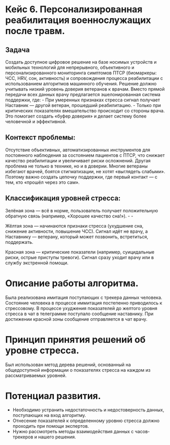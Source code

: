 # Кейс 6. Персонализированная реабилитация военнослужащих после травм. 
## Задача
Создать доступное цифровое решение на базе носимых устройств и мобильных 
технологий для непрерывного, объективного и персонализированного мониторинга 
симптомов ПТСР (биомаркеры: ЧСС, HRV, сон, активность) и сопровождения процесса 
реабилитации с использованием алгоритмов машинного обучения. 
Решение должно учитывать низкий уровень доверия ветеранов к врачам. Вместо прямой 
передачи всех данных врачу предлагается эшелонированная система поддержки, где: - 
При умеренных признаках стресса сигнал получает Наставник — другой ветеран, 
прошедший реабилитацию. - 
Только при критических показателях вмешательство происходит со стороны врача. 
Это помогает создать «буфер доверия» и делает систему более человечной и эффективной.

## Контекст проблемы: 
Отсутствие объективных, автоматизированных инструментов для постоянного наблюдения 
за состоянием пациентов с ПТСР, что снижает качество реабилитации и увеличивает 
риски осложнений. Другая проблема не только в технике, но и в доверии. Многие 
ветераны избегают врачей, боятся стигматизации, не хотят «выглядеть слабыми». Поэтому 
важно создать цепочку поддержки, где первый контакт — с тем, кто «прошёл через это 
сам».

## Классификация уровней стресса:
Зелёная зона — всё в норме, пользователь получает положительную 
обратную связь (например, «Хорошее качество сна!»). - - 

Жёлтая зона — начинаются признаки стресса (ухудшение сна, снижение 
активности, повышение ЧСС). Сигнал идёт не врачу, а Наставнику — 
ветерану, который может позвонить, встретиться, поддержать. 

Красная зона — критические показатели (например, суицидальные риски, 
острые приступы тревоги). Сигнал сразу уходит врачу или в службу 
экстренной помощи.

# Описание работы алгоритма.
Была реализована имитация поступающих с трекера данных человека. Состояние человека в процессе иммитация постепенно приводилось к стрессовому. В процессе ухуджения показателей до желтого уровня стресса в чат в телеграмме поступало сообщение наставнику. При достижении красной зоны сообщение отправляется в чат врачу.

# Принцип принятия решений об уровне стресса.
Был использован метод дерева решений, основанный на общедоступной информации о показателях стресса на каждом из рассматриваемых уровней.

# Потенциал развития.
- Необходимо устранить недостаточность и недостоверность данных, поступающих на вход алгоритму.
- Отнесение показателей к определенному уровню стресса должно проходить при помощи экспертов.
- Нужно рассмотреть методы взаимодействия данных с часов-трекеров и нашего решения.
